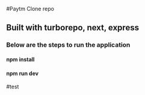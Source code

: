 #Paytm Clone repo

## Built with turborepo, next, express

### Below are the steps to run the application

#### npm install

#### npm run dev

#test
